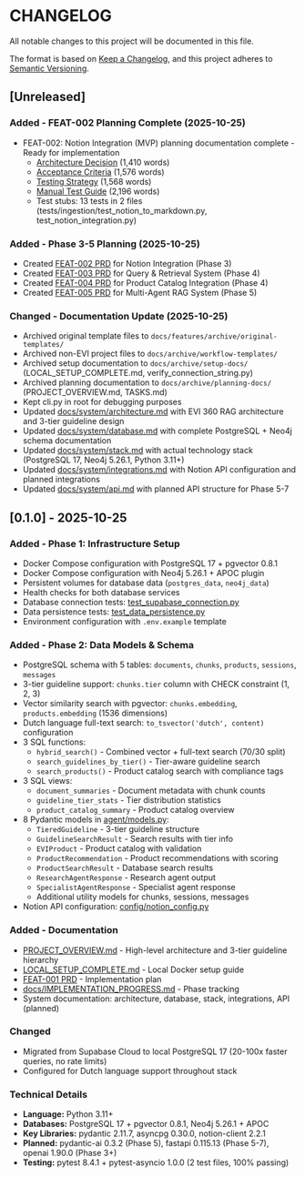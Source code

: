 # CHANGELOG

All notable changes to this project will be documented in this file.

The format is based on [Keep a Changelog](https://keepachangelog.com/en/1.0.0/),
and this project adheres to [Semantic Versioning](https://semver.org/spec/v2.0.0.html).

## [Unreleased]

### Added - FEAT-002 Planning Complete (2025-10-25)
- FEAT-002: Notion Integration (MVP) planning documentation complete - Ready for implementation
  - [Architecture Decision](docs/features/FEAT-002_notion-integration/architecture.md) (1,410 words)
  - [Acceptance Criteria](docs/features/FEAT-002_notion-integration/acceptance.md) (1,576 words)
  - [Testing Strategy](docs/features/FEAT-002_notion-integration/testing.md) (1,568 words)
  - [Manual Test Guide](docs/features/FEAT-002_notion-integration/manual-test.md) (2,196 words)
  - Test stubs: 13 tests in 2 files (tests/ingestion/test_notion_to_markdown.py, test_notion_integration.py)

### Added - Phase 3-5 Planning (2025-10-25)
- Created [FEAT-002 PRD](docs/features/FEAT-002_notion-integration/prd.md) for Notion Integration (Phase 3)
- Created [FEAT-003 PRD](docs/features/FEAT-003_query-retrieval/prd.md) for Query & Retrieval System (Phase 4)
- Created [FEAT-004 PRD](docs/features/FEAT-004_product-catalog/prd.md) for Product Catalog Integration (Phase 4)
- Created [FEAT-005 PRD](docs/features/FEAT-005_multi-agent-system/prd.md) for Multi-Agent RAG System (Phase 5)

### Changed - Documentation Update (2025-10-25)
- Archived original template files to `docs/features/archive/original-templates/`
- Archived non-EVI project files to `docs/archive/workflow-templates/`
- Archived setup documentation to `docs/archive/setup-docs/` (LOCAL_SETUP_COMPLETE.md, verify_connection_string.py)
- Archived planning documentation to `docs/archive/planning-docs/` (PROJECT_OVERVIEW.md, TASKS.md)
- Kept cli.py in root for debugging purposes
- Updated [docs/system/architecture.md](docs/system/architecture.md) with EVI 360 RAG architecture and 3-tier guideline design
- Updated [docs/system/database.md](docs/system/database.md) with complete PostgreSQL + Neo4j schema documentation
- Updated [docs/system/stack.md](docs/system/stack.md) with actual technology stack (PostgreSQL 17, Neo4j 5.26.1, Python 3.11+)
- Updated [docs/system/integrations.md](docs/system/integrations.md) with Notion API configuration and planned integrations
- Updated [docs/system/api.md](docs/system/api.md) with planned API structure for Phase 5-7

## [0.1.0] - 2025-10-25

### Added - Phase 1: Infrastructure Setup
- Docker Compose configuration with PostgreSQL 17 + pgvector 0.8.1
- Docker Compose configuration with Neo4j 5.26.1 + APOC plugin
- Persistent volumes for database data (`postgres_data`, `neo4j_data`)
- Health checks for both database services
- Database connection tests: [test_supabase_connection.py](tests/test_supabase_connection.py)
- Data persistence tests: [test_data_persistence.py](tests/test_data_persistence.py)
- Environment configuration with `.env.example` template

### Added - Phase 2: Data Models & Schema
- PostgreSQL schema with 5 tables: `documents`, `chunks`, `products`, `sessions`, `messages`
- 3-tier guideline support: `chunks.tier` column with CHECK constraint (1, 2, 3)
- Vector similarity search with pgvector: `chunks.embedding`, `products.embedding` (1536 dimensions)
- Dutch language full-text search: `to_tsvector('dutch', content)` configuration
- 3 SQL functions:
  - `hybrid_search()` - Combined vector + full-text search (70/30 split)
  - `search_guidelines_by_tier()` - Tier-aware guideline search
  - `search_products()` - Product catalog search with compliance tags
- 3 SQL views:
  - `document_summaries` - Document metadata with chunk counts
  - `guideline_tier_stats` - Tier distribution statistics
  - `product_catalog_summary` - Product catalog overview
- 8 Pydantic models in [agent/models.py](agent/models.py):
  - `TieredGuideline` - 3-tier guideline structure
  - `GuidelineSearchResult` - Search results with tier info
  - `EVIProduct` - Product catalog with validation
  - `ProductRecommendation` - Product recommendations with scoring
  - `ProductSearchResult` - Database search results
  - `ResearchAgentResponse` - Research agent output
  - `SpecialistAgentResponse` - Specialist agent response
  - Additional utility models for chunks, sessions, messages
- Notion API configuration: [config/notion_config.py](config/notion_config.py)

### Added - Documentation
- [PROJECT_OVERVIEW.md](PROJECT_OVERVIEW.md) - High-level architecture and 3-tier guideline hierarchy
- [LOCAL_SETUP_COMPLETE.md](LOCAL_SETUP_COMPLETE.md) - Local Docker setup guide
- [FEAT-001 PRD](docs/features/FEAT-001_evi-rag-implementation/prd.md) - Implementation plan
- [docs/IMPLEMENTATION_PROGRESS.md](docs/IMPLEMENTATION_PROGRESS.md) - Phase tracking
- System documentation: architecture, database, stack, integrations, API (planned)

### Changed
- Migrated from Supabase Cloud to local PostgreSQL 17 (20-100x faster queries, no rate limits)
- Configured for Dutch language support throughout stack

### Technical Details
- **Language:** Python 3.11+
- **Databases:** PostgreSQL 17 + pgvector 0.8.1, Neo4j 5.26.1 + APOC
- **Key Libraries:** pydantic 2.11.7, asyncpg 0.30.0, notion-client 2.2.1
- **Planned:** pydantic-ai 0.3.2 (Phase 5), fastapi 0.115.13 (Phase 5-7), openai 1.90.0 (Phase 3+)
- **Testing:** pytest 8.4.1 + pytest-asyncio 1.0.0 (2 test files, 100% passing)

